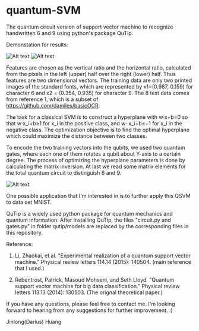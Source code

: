 # quantum-SVM
The quantum circuit version of support vector machine to recognize handwritten 6 and 9 using python's package QuTip.

Demonstation for results:

![Alt text](./demo_4.png?raw=true "Title") ![Alt text](./demo_other_4.png?raw=true "Title")

Features are chosen as the vertical ratio and the horizontal ratio, calculated from the pixels in the left (upper) half over the right (lower) half. Thus features are two dimensional vectors. The training data are only two printed images of the standard fonts, which are represented by x1=(0.987, 0.159) for character 6 and x2 = (0.354, 0.935) for character 9. The 8 test data comes from reference 1, which is a subset of https://github.com/damiles/basicOCR. 

The task for a classical SVM is to construct a hyperplane with w·x+b=0 so that w·x_i+b≥1 for x_i in the positive class, and w· x_i+b≤−1 for x_i in the negative class. The optimization objective is to find the optimal hyperplane which could maximize the distance between two classes.

To encode the two training vectors into the qubits, we used two quantum gates, where each one of them rotates a qubit about Y-axis to a certain degree. The process of optimizing the hyperplane parameters is done by calculating the matrix inversion. At last we read some matrix elements for the total quantum circuit to distinguish 6 and 9.

![Alt text](./circuit.png?raw=true "Title")

One possible application that I'm interested in is to further apply this QSVM to data set MNIST.

QuTip is a widely used python package for quantum mechanics and quantum information. After installing QuTip, the files "circuit.py and gates.py" in folder qutip/models are replaced by the corresponding files in this repository.

Reference:
1) Li, Zhaokai, et al. "Experimental realization of a quantum support vector machine." Physical review letters 114.14 (2015): 140504. (main reference that I used.)

2) Rebentrost, Patrick, Masoud Mohseni, and Seth Lloyd. "Quantum support vector machine for big data classification." Physical review letters 113.13 (2014): 130503. (The orignal theoretical paper.)

If you have any questions, please feel free to contact me. I'm looking forward to hearing from any suggestions for further improvement. :) 

Jinlong(Darius) Huang
